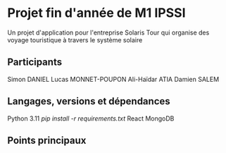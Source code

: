# Projet fin d'année de M1 IPSSI

Un projet d'application pour l'entreprise Solaris Tour qui organise des voyage touristique à travers le système solaire

## Participants

Simon DANIEL
Lucas MONNET-POUPON
Ali-Haïdar ATIA
Damien SALEM

## Langages, versions et dépendances

Python 3.11
_pip install -r requirements.txt_
React
MongoDB

## Points principaux
